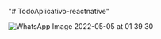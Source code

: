 "# TodoAplicativo-reactnative" 


![WhatsApp Image 2022-05-05 at 01 39 30](https://user-images.githubusercontent.com/51982343/166864712-67519ae8-5626-419b-bd7f-99cf7c885339.jpeg)
